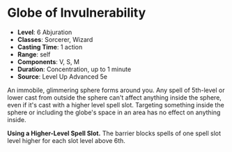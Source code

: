 # Globe of Invulnerability

- **Level**: 6 Abjuration
- **Classes**: Sorcerer, Wizard
- **Casting Time**: 1 action
- **Range**: self
- **Components**: V, S, M
- **Duration**: Concentration, up to 1 minute
- **Source**: Level Up Advanced 5e

An immobile, glimmering sphere forms around you. Any spell of 5th-level or lower cast from outside the sphere can't affect anything inside the sphere, even if it's cast with a higher level spell slot. Targeting something inside the sphere or including the globe's space in an area has no effect on anything inside.

**Using a Higher-Level Spell Slot.** The barrier blocks spells of one spell slot level higher for each slot level above 6th.
